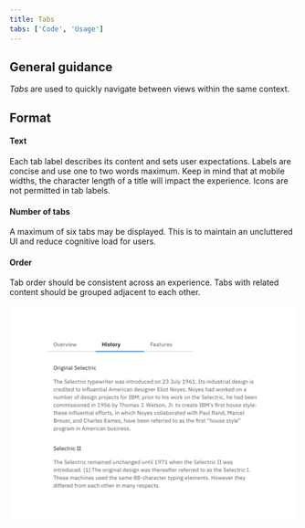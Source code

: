 ```yaml
---
title: Tabs
tabs: ['Code', 'Usage']
---
```


## General guidance
_Tabs_ are used to quickly navigate between views within the same context.

## Format

#### Text

Each tab label describes its content and sets user expectations. Labels are concise and use one to two words maximum. Keep in mind that at mobile widths, the character length of a title will impact the experience. Icons are not permitted in tab labels.

#### Number of tabs

A maximum of six tabs may be displayed. This is to maintain an uncluttered UI and reduce cognitive load for users.

#### Order

Tab order should be consistent across an experience. Tabs with related content should be grouped adjacent to each other.

<ImageComponent cols="8">

![An example of tabs being used.](images/tab-usage-1.png)

</ImageComponent>
